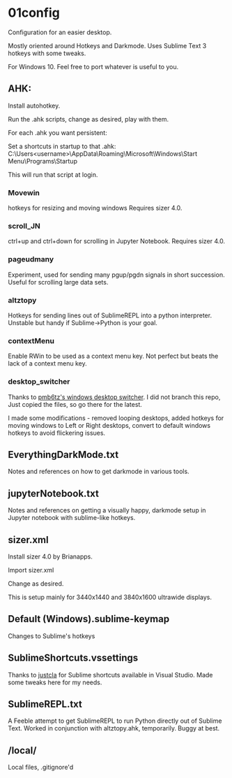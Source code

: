 # 01config
Configuration for an easier desktop.  

Mostly oriented around Hotkeys and Darkmode.  Uses Sublime Text 3 hotkeys with some tweaks.

For Windows 10.  Feel free to port whatever is useful to you.

## AHK:

Install autohotkey.

Run the .ahk scripts, change as desired, play with them.

For each .ahk you want persistent:

  Set a shortcuts in startup to that .ahk:
    C:\Users\<username>\AppData\Roaming\Microsoft\Windows\Start Menu\Programs\Startup

This will run that script at login.

### Movewin
hotkeys for resizing and moving windows Requires sizer 4.0.

### scroll_JN
ctrl+up and ctrl+down for scrolling in Jupyter Notebook.  Requires sizer 4.0.

### pageudmany
Experiment, used for sending many pgup/pgdn signals in short succession.  Useful for scrolling large data sets.

### altztopy
Hotkeys for sending lines out of SublimeREPL into a python interpreter.  Unstable but handy if Sublime->Python is your goal.

### contextMenu
Enable RWin to be used as a context menu key.  Not perfect but beats the lack of a context menu key.

### desktop_switcher
Thanks to [pmb6tz's windows desktop switcher](https://github.com/pmb6tz/windows-desktop-switcher/).  I did not branch this repo, Just copied the files, so go there for the latest.

I made some modifications - removed looping desktops, added hotkeys for moving windows to Left or Right desktops, convert to default windows hotkeys to avoid flickering issues.

## EverythingDarkMode.txt

Notes and references on how to get darkmode in various tools.

## jupyterNotebook.txt

Notes and references on getting a visually happy, darkmode setup in Jupyter notebook with sublime-like hotkeys.

## sizer.xml

Install sizer 4.0 by Brianapps.

Import sizer.xml

Change as desired.

This is setup mainly for 3440x1440 and 3840x1600 ultrawide displays.

## Default (Windows).sublime-keymap
Changes to Sublime's hotkeys

## SublimeShortcuts.vssettings
Thanks to [justcla](https://github.com/justcla/SublimeVS) for Sublime shortcuts available in Visual Studio.  Made some tweaks here for my needs.

## SublimeREPL.txt
A Feeble attempt to get SublimeREPL to run Python directly out of Sublime Text.  Worked in conjunction with altztopy.ahk, temporarily.  Buggy at best.

## /local/
Local files, .gitignore'd

